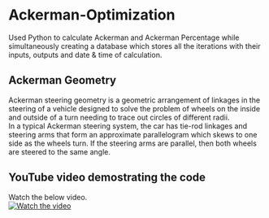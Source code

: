 # Ackerman-Optimization
Used Python to calculate Ackerman and Ackerman Percentage while simultaneously creating a database which stores all the iterations with their inputs, outputs and date &amp; time of calculation.

## Ackerman Geometry 
Ackerman steering geometry is a geometric arrangement of linkages in the steering of a vehicle designed to solve the problem of wheels on the inside and outside of a turn needing to trace out circles of different radii.<br/>
In a typical Ackerman steering system, the car has tie-rod linkages and steering arms that form an approximate parallelogram which skews to one side as the wheels turn. If the steering arms are parallel, then both wheels are steered to the same angle.

## YouTube video demostrating the code
Watch the below video.<br/>
[![Watch the video](https://img.youtube.com/vi/E890sKvDf6M/hqdefault.jpg)](https://youtu.be/E890sKvDf6M)

